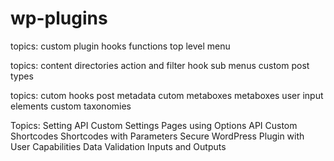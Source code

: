 # wp-plugins


topics:
custom plugin
hooks
functions
top level menu

topics:
content directories
action and filter hook
sub menus
custom post types

topics:
cutom hooks
post metadata
cutom metaboxes
metaboxes user input elements
custom taxonomies

Topics:
Setting API
Custom Settings Pages using Options API
Custom Shortcodes
Shortcodes with Parameters
Secure WordPress Plugin with User Capabilities 
Data Validation
Inputs and Outputs



